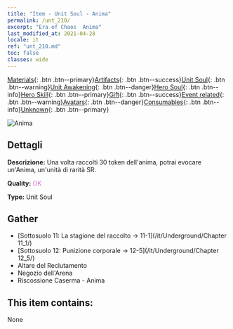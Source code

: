 ```yaml
---
title: "Item - Unit Soul - Anima"
permalink: /unt_210/
excerpt: "Era of Chaos  Anima"
last_modified_at: 2021-04-28
locale: it
ref: "unt_210.md"
toc: false
classes: wide
---
```

 [Materials](/ItemsIT/){: .btn .btn--primary}[Artifacts](/ItemsIT/Artifacts/){: .btn .btn--success}[Unit Soul](/ItemsIT/UnitSoul/){: .btn .btn--warning}[Unit Awakening](/ItemsIT/UnitAwakening/){: .btn .btn--danger}[Hero Soul](/ItemsIT/HeroSoul/){: .btn .btn--info}[Hero Skill](/ItemsIT/HeroSkill/){: .btn .btn--primary}[Gift](/ItemsIT/Gift/){: .btn .btn--success}[Event related](/ItemsIT/Events/){: .btn .btn--warning}[Avatars](/ItemsIT/Avatars/){: .btn .btn--danger}[Consumables](/ItemsIT/Consumables/){: .btn .btn--info}[Unknown](/ItemsIT/Unknown/){: .btn .btn--primary}

 ![Anima](/images/u/ti_youling.jpg)

## Dettagli
 **Descrizione:** Una volta raccolti 30 token dell'anima, potrai evocare un'Anima, un'unità di rarità SR.

 **Quality:** <span style="color: #DA70D6">OK</span>

 **Type:** Unit Soul

## Gather

*    [Sottosuolo 11: La stagione del raccolto -> 11-1](/it/Underground/Chapter 11_1/) 
*    [Sottosuolo 12: Punizione corporale -> 12-5](/it/Underground/Chapter 12_5/) 
*    Altare del Reclutamento 
*    Negozio dell'Arena 
*    Riscossione Caserma - Anima 

## This item contains:

  None

